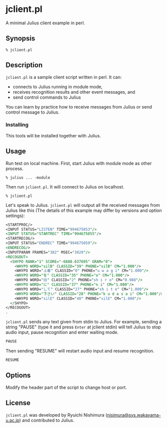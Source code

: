 # jclient.pl

A minimal Julius client example in perl.

## Synopsis

```shell
% jclient.pl
```

## Description

`jclient.pl` is a sample client script written in perl.  It can:

- connects to Julius running in module mode,
- receives recognition results and other event messages, and
- send control commands to Julius

You can learn by practice how to receive messages from Julius or send control message to Julius.

### Installing

This tools will be installed together with Julius.

## Usage

Run test on local machine.  First, start Julius with module mode as other process.

```shell
% julius ... -module
```

Then run `jclient.pl`.  It will connect to Julius on localhost.

```shell
% jclient.pl 
```

Let's speak to Julius. `jclient.pl` will output all the received messages from Julius like this (The details of this example may differ by versions and option settings):

```xml:jclient.pl&nbsp;output
<STARTPROC/>
<INPUT STATUS="LISTEN" TIME="994675053"/>
<INPUT STATUS="STARTREC" TIME="994675055"/>
<STARTRECOG/>
<INPUT STATUS="ENDREC" TIME="994675059"/>
<ENDRECOG/>
<INPUTPARAM FRAMES="382" MSEC="3820"/>
<RECOGOUT>
  <SHYPO RANK="1" SCORE="-6888.637695" GRAM="0">
    <WHYPO WORD="silB" CLASSID="39" PHONE="silB" CM="1.000"/>
    <WHYPO WORD="上着" CLASSID="0" PHONE="u w a g i" CM="1.000"/>
    <WHYPO WORD="を" CLASSID="35" PHONE="o" CM="1.000"/>
    <WHYPO WORD="白" CLASSID="2" PHONE="sh i r o" CM="0.988"/>
    <WHYPO WORD="に" CLASSID="37" PHONE="n i" CM="1.000"/>
    <WHYPO WORD="して" CLASSID="27" PHONE="sh i t e" CM="1.000"/>
    <WHYPO WORD="下さい" CLASSID="28" PHONE="k u d a s a i" CM="1.000"/>
    <WHYPO WORD="silE" CLASSID="40" PHONE="silE" CM="1.000"/>
  </SHYPO>
</RECOGOUT>
.
```

`jclient.pl` sends any text given from stdin to Julius.  For example, sending a string "PAUSE" (type it and press `Enter` at jclient stdin) will tell Julius to stop audio input, pause recognition and enter waiting mode.

```shell:jclient.pl&nbsp;output
PAUSE
```

Then sending "RESUME" will restart audio input and resume recognition.

```shell:jclient.pl&nbsp;output
RESUME
```

## Options

Modify the header part of the script to change host or port.

## License

`jclient.pl` was developed by Ryuichi Nishimura (nisimura@sys.wakayama-u.ac.jp) and contributed to Julius.